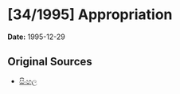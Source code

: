 # [34/1995] Appropriation

**Date:** 1995-12-29

## Original Sources

- [සිංහල](https://documents.gov.lk/view/acts/1995/12/34-1995_S.pdf)
